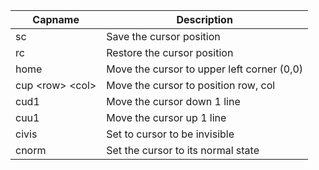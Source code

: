 |Capname|	Description|
|----|-----|
|sc|	Save the cursor position|
|rc	|Restore the cursor position|
|home|	Move the cursor to upper left corner (0,0)|
|cup \<row> \<col>	|Move the cursor to position row, col|
|cud1	|Move the cursor down 1 line|
|cuu1	|Move the cursor up 1 line|
|civis|	Set to cursor to be invisible|
|cnorm|	Set the cursor to its normal state|
